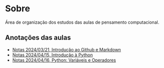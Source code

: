 # Sobre
Área de organização dos estudos das aulas de pensamento computacional.
## Anotações das aulas
- [Notas 2024/03/21, Introdução ao Github e Markdown](2024_03_21)
- [Notas 2024/04/15, Introdução à Python](2024_04_15)
- [Notas 2024/04/16, Python: Variáveis e Operadores](2024_04_16)